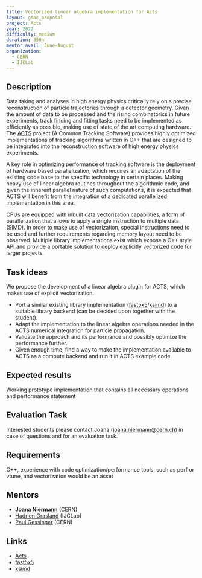```yaml
---
title: Vectorized linear algebra implementation for Acts
layout: gsoc_proposal
project: Acts
year: 2022
difficulty: medium
duration: 350h
mentor_avail: June-August
organization: 
  - CERN
  - IJCLab
---
```


## Description

Data taking and analyses in high energy physics critically rely on a precise reconstruction of particle trajectories through a detector geometry. Given the amount of data to be processed and the rising combinatorics in future experiments, track finding and fitting tasks need to be implemented as efficiently as possible, making use of state of the art computing hardware. The [ACTS](https://cern.ch/acts) project (A Common Tracking Software) provides highly optimized implementations of tracking algorithms written in C++ that are designed to be integrated into the reconstruction software of high energy physics experiments.

A key role in optimizing performance of tracking software is the deployment of hardware based parallelization, which requires an adaptation of the existing code base to the specific technology in certain places. Making heavy use of linear algebra routines throughout the algorithmic code, and given the inherent parallel nature of such computations, it is expected that ACTS will benefit from the integration of a dedicated parallelized implementation in this area.

CPUs are equipped with inbuilt data vectorization capabilities, a form of parallelization that allows to apply a single instruction to multiple data (SIMD). In order to make use of vectorization, special instructions need to be used and further requirements regarding memory layout need to be observed. Multiple library implementations exist which expose a C++ style API and provide a portable solution to deploy explicitly vectorized code for larger projects.

## Task ideas
We propose the development of a linear algebra plugin for ACTS, which makes use of explicit vectorization.

* Port a similar existing library implementation ([fast5x5](https://gitlab.in2p3.fr/CodeursIntensifs/Fast5x5/)/[xsimd](https://github.com/xtensor-stack/xsimd)) to a suitable library backend (can be decided upon together with the student).
* Adapt the implementation to the linear algebra operations needed in the ACTS numerical integration for particle propagation.
* Validate the approach and its performance and possibly optimize the performance further.
* Given enough time, find a way to make the implementation available to ACTS as a compute backend and run it in ACTS example code.

## Expected results
Working prototype implementation that contains all necessary operations and performance statement

## Evaluation Task
Interested students please contact Joana (joana.niermann@cern.ch) in case of questions and for an evaluation task.

## Requirements
C++, experience with code optimization/performance tools, such as perf or vtune, and vectorization would be an asset

## Mentors
  * **[Joana Niermann](mailto:joana.niermann@cern.ch)** (CERN)
  * [Hadrien Grasland](mailto:hadrien.grasland@ijclab.in2p3.fr) (IJCLab)
  * [Paul Gessinger](mailto:paul.gessinger@cern.ch) (CERN)

## Links
  * [Acts](https://github.com/acts-project/acts)
  * [fast5x5](https://gitlab.in2p3.fr/CodeursIntensifs/Fast5x5/)
  * [xsimd](https://github.com/xtensor-stack/xsimd)
